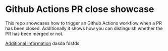 # Github Actions PR close showcase

This repo showcases how to trigger an Github Actions workflow when a PR has been closed. Additionally it shows how you can distinguish whether the PR has been merged or not.

[Additional information](https://brennerm.github.io/posts/trigger-github-actions-on-pr-close.html)
dasda
fdsfds
